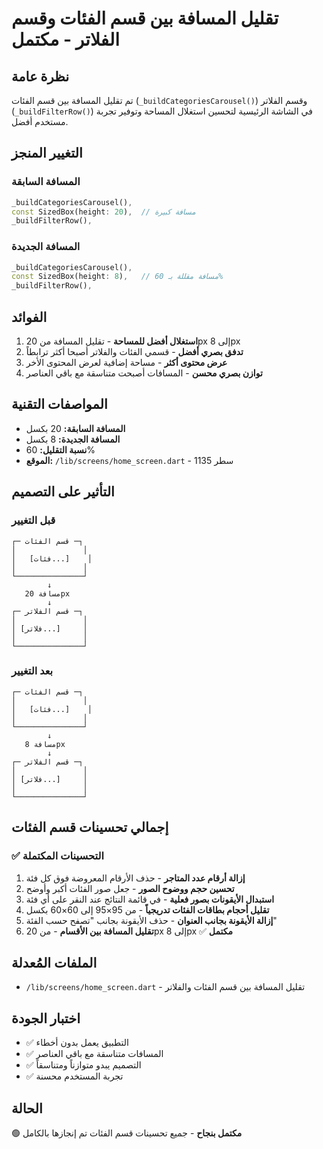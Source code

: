 # تقليل المسافة بين قسم الفئات وقسم الفلاتر - مكتمل

## نظرة عامة
تم تقليل المسافة بين قسم الفئات (`_buildCategoriesCarousel()`) وقسم الفلاتر (`_buildFilterRow()`) في الشاشة الرئيسية لتحسين استغلال المساحة وتوفير تجربة مستخدم أفضل.

## التغيير المنجز

### المسافة السابقة
```dart
_buildCategoriesCarousel(),
const SizedBox(height: 20),  // مسافة كبيرة
_buildFilterRow(),
```

### المسافة الجديدة
```dart
_buildCategoriesCarousel(),
const SizedBox(height: 8),   // مسافة مقللة بـ 60%
_buildFilterRow(),
```

## الفوائد

1. **استغلال أفضل للمساحة** - تقليل المسافة من 20px إلى 8px
2. **تدفق بصري أفضل** - قسمي الفئات والفلاتر أصبحا أكثر ترابطاً
3. **عرض محتوى أكثر** - مساحة إضافية لعرض المحتوى الأخر
4. **توازن بصري محسن** - المسافات أصبحت متناسقة مع باقي العناصر

## المواصفات التقنية

- **المسافة السابقة:** 20 بكسل
- **المسافة الجديدة:** 8 بكسل
- **نسبة التقليل:** 60%
- **الموقع:** `/lib/screens/home_screen.dart` - سطر 1135

## التأثير على التصميم

### قبل التغيير
```
┌─ قسم الفئات ─┐
│               │
│   [فئات...]    │
│               │
└───────────────┘
        ↓
   مسافة 20px
        ↓
┌─ قسم الفلاتر ─┐
│               │
│ [فلاتر...]     │
│               │
└───────────────┘
```

### بعد التغيير
```
┌─ قسم الفئات ─┐
│               │
│   [فئات...]    │
│               │
└───────────────┘
        ↓
   مسافة 8px
        ↓
┌─ قسم الفلاتر ─┐
│               │
│ [فلاتر...]     │
│               │
└───────────────┘
```

## إجمالي تحسينات قسم الفئات

### ✅ التحسينات المكتملة
1. **إزالة أرقام عدد المتاجر** - حذف الأرقام المعروضة فوق كل فئة
2. **تحسين حجم ووضوح الصور** - جعل صور الفئات أكبر وأوضح
3. **استبدال الأيقونات بصور فعلية** - في قائمة النتائج عند النقر على أي فئة
4. **تقليل أحجام بطاقات الفئات تدريجياً** - من 95×95 إلى 60×60 بكسل
5. **إزالة الأيقونة بجانب العنوان** - حذف الأيقونة بجانب "تصفح حسب الفئة"
6. **تقليل المسافة بين الأقسام** - من 20px إلى 8px ✅ **مكتمل**

## الملفات المُعدلة
- `/lib/screens/home_screen.dart` - تقليل المسافة بين قسم الفئات والفلاتر

## اختبار الجودة
- ✅ التطبيق يعمل بدون أخطاء
- ✅ المسافات متناسقة مع باقي العناصر
- ✅ التصميم يبدو متوازناً ومتناسقاً
- ✅ تجربة المستخدم محسنة

## الحالة
🟢 **مكتمل بنجاح** - جميع تحسينات قسم الفئات تم إنجازها بالكامل
